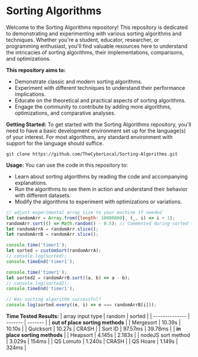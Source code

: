 # Sorting Algorithms
Welcome to the Sorting Algorithms repository! This repository is dedicated to demonstrating and experimenting with various sorting algorithms and techniques. Whether you're a student, educator, researcher, or programming enthusiast, you'll find valuable resources here to understand the intricacies of sorting algorithms, their implementations, comparisons, and optimizations.

**This repository aims to:**
 - Demonstrate classic and modern sorting algorithms.
 - Experiment with different techniques to understand their performance implications.
 - Educate on the theoretical and practical aspects of sorting algorithms.
 - Engage the community to contribute by adding more algorithms, optimizations, and comparative analyses.

**Getting Started:**
To get started with the Sorting Algorithms repository, you'll need to have a basic development environment set up for the language(s) of your interest. For most algorithms, any standard environment with support for the language should suffice.
```
git clone https://github.com/TheCyberLocal/Sorting-Algorithms.git
```


**Usage:**
You can use the code in this repository to:
 - Learn about sorting algorithms by reading the code and accompanying explanations.
 - Run the algorithms to see them in action and understand their behavior with different datasets.
 - Modify the algorithms to experiment with optimizations or variations.


```js
// adjust experimental array size to your machine if needed
let randomArr = Array.from({length: 10000000}, (_, i) => i + 1);
randomArr.sort(() => Math.random() - 0.5); // Commented during sorted test
let randomArrA = randomArr.slice();
let randomArrB = randomArr.slice();

console.time('timer1');
let sorted = customSort(randomArrA);
// console.log(sorted);
console.timeEnd('timer1');

console.time('timer1');
let sorted2 = randomArrB.sort((a, b) => a - b);
// console.log(sorted2);
console.timeEnd('timer1');

// Was sorting algorithm successful?
console.log(sorted.every((e, i) => e === randomArrB[i]));
```

**Time Tested Results:**
| array input type | random | sorted |
| -------------- | ------- | ------- |
| **out of place sorting methods** |
| Mergesort | 10.39s | 10.10s |
| Quicksort | 10.27s | CRASH |
| Sort ID | 97.57ms | 39.78ms |
| **in place sorting methods** |
| Heapsort | 4.145s | 2.183s |
| nodeJS sort method | 3.029s | 154ms |
| QS Lomuto | 1.240s | CRASH |
| QS Hoare | 1.149s | 324ms |
